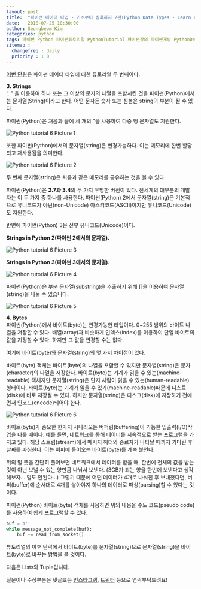```yaml
---
layout: post
title:  "파이썬 데이터 타입 - 기초부터 심화까지 2편(Python Data Types - Learn From Basic To Advanced 2) Strings, Bytes"
date:   2018-07-25 10:30:00
author: Seungbeom Kim
categories: python
tags: 파이썬 Python 파이썬튜토리얼 PythonTutorial 파이썬강의 파이썬개발 PythonDevelopment 파이썬이란 파이썬데이터타입 PythonDataType String Byte
sitemap :
  changefreq : daily
  priority : 1.0
---
```


[이번 단원](http://www.techbeamers.com/python-data-types-learn-basic-advanced/)은 파이썬 데이터 타입에 대한 튜토리얼 두 번째이다.

**3. Strings**<br>
', " 을 이용하여 하나 또는 그 이상의 문자의 나열을 포함시킨 것을 파이썬(Python)에서는 문자열(String)이라고 한다. 어떤 문자든 숫자 또는 심볼은 string의 부분이 될 수 있다.

파이썬(Python)은 처음과 끝에 세 개의 "을 사용하여 다중 행 문자열도 지원한다.

<img src="{{ site.baseurl }}/assets/python/python_tutorial_6_1.png" title="Python tutorial 6 Picture 1" class="post-image">

또한 파이썬(Python)에서의 문자열(string)은 변경가능하다. 이는 메모리에 한번 할당되고 재사용됨을 의미한다.

<img src="{{ site.baseurl }}/assets/python/python_tutorial_6_2.png" title="Python tutorial 6 Picture 2" class="post-image">

두 번째 문자열(string)은 처음과 같은 메모리를 공유하는 것을 볼 수 있다.

파이썬(Python)은 **2.7과 3.4**의 두 가지 유명한 버전이 있다. 전세계의 대부분의 개발자는 이 두 가지 중 하나를 사용한다. 파이썬(Python) 2에서 문자열(string)은 기본적으로 유니코드가 아닌(non-Unicode) 아스키코드(ASCII)이지만 유니코드(Unicode)도 지원한다.

반면에 파이썬(Python) 3은 전부 유니코드(Unicode)이다.

**Strings in Python 2(파이썬 2에서의 문자열).**

<img src="{{ site.baseurl }}/assets/python/python_tutorial_6_3.png" title="Python tutorial 6 Picture 3" class="post-image">

**Strings in Python 3(파이썬 3에서의 문자열).**

<img src="{{ site.baseurl }}/assets/python/python_tutorial_6_4.png" title="Python tutorial 6 Picture 4" class="post-image">

파이썬(Python)은 부분 문자열(substring)을 추출하기 위해 []을 이용하여 문자열(string)을 나눌 수 있습니다.

<img src="{{ site.baseurl }}/assets/python/python_tutorial_6_5.png" title="Python tutorial 6 Picture 5" class="post-image">

**4. Bytes**<br>
파이썬(Python)에서 바이트(byte)는 변경가능한 타입이다. 0~255 범위의 바이트 나열을 저장할 수 있다. 배열(array)과 비슷하게 인덱스(index)를 이용하여 단일 바이트의 값을 지정할 수 있다. 하지만 그 값을 변경할 수는 없다.

여기에 바이트(byte)와 문자열(string)의 몇 가지 차이점이 있다.

바이트(byte) 객체는 바이트(byte)의 나열을 포함할 수 있지만 문자열(string)은 문자(character)의 나열을 저장한다.
바이트(byte)는 기계가 읽을 수 있는(machine-readable) 객체지만 문자열(string)은 단지 사람이 읽을 수 있는(human-readable) 형태이다.
바이트(byte)는 기계가 읽을 수 있기(machine-readable)때문에 디스트(disk)에 바로 저장될 수 있다. 하지만 문자열(string)은 디스크(disk)에 저장하기 전에 먼저 인코드(encode)되어야 한다.

<img src="{{ site.baseurl }}/assets/python/python_tutorial_6_6.png" title="Python tutorial 6 Picture 6" class="post-image">

바이트(byte)가 중요한 한가지 시나리오는 버퍼링(buffering)이 가능한 입출력(I/O)작업을 다룰 때이다. 예를 들면, 네트워크를 통해 데이터를 지속적으로 받는 프로그램을 가지고 있다. 해당 스트림(stream)에서 메시지 해더와 종료자가 나타날 때까지 기다린 후 날짜를 파싱한다. 이는 버퍼에 들어오는 바이트(byte)를 계속 붙인다.

위의 말 뜻을 간단히 풀어보면 네트워크에서 데이터를 받을 때, 한번에 전체의 값을 받는 것이 아닌 보낼 수 있는 양만큼 나눠서 보낸다. (3GB가 되는 양을 한번에 보낸다고 생각해보자... 말도 안된다...) 그렇기 때문에 어떤 데이터가 4개로 나눠진 후 보내졌다면, 버퍼(buffer)에 순서대로 4개를 쌓아야지 하나의 데이터로 파싱(parsing)할 수 있다는 것이다.

파이썬(Python) 바이트(byte) 객체를 사용하면 위의 내용을 수도 코드(pseudo code)를 사용하여 쉽게 프로그램할 수 있다.

```python
buf = b''
while message_not_complete(buf):
    buf += read_from_socket()
```

튜토리얼의 이후 단락에서 바이트(byte)를 문자열(string)으로 문자열(string)을 바이트(byte)로 바꾸는 방법을 볼 것이다.

다음은 Lists와 Tuple입니다.

질문이나 수정부분은 댓글또는 [인스타그램](https://www.instagram.com/monseungmon/), [트위터](https://twitter.com/kim_seungbeom) 등으로 연락부탁드려요!
